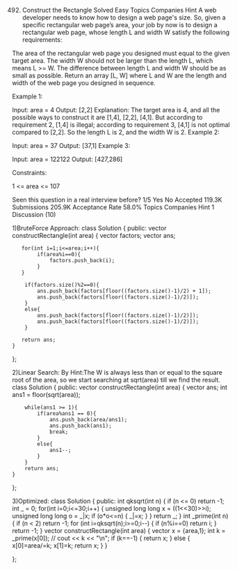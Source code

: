 492. Construct the Rectangle
Solved
Easy
Topics
Companies
Hint
A web developer needs to know how to design a web page's size. So, given a specific rectangular web page’s area, your job by now is to design a rectangular web page, whose length L and width W satisfy the following requirements:

The area of the rectangular web page you designed must equal to the given target area.
The width W should not be larger than the length L, which means L >= W.
The difference between length L and width W should be as small as possible.
Return an array [L, W] where L and W are the length and width of the web page you designed in sequence.

 

Example 1:

Input: area = 4
Output: [2,2]
Explanation: The target area is 4, and all the possible ways to construct it are [1,4], [2,2], [4,1]. 
But according to requirement 2, [1,4] is illegal; according to requirement 3,  [4,1] is not optimal compared to [2,2]. So the length L is 2, and the width W is 2.
Example 2:

Input: area = 37
Output: [37,1]
Example 3:

Input: area = 122122
Output: [427,286]
 

Constraints:

1 <= area <= 107

Seen this question in a real interview before?
1/5
Yes
No
Accepted
119.3K
Submissions
205.9K
Acceptance Rate
58.0%
Topics
Companies
Hint 1
Discussion (10)

1)BruteForce Approach:
class Solution {
public:
    vector<int> constructRectangle(int area) {
       vector <int> factors;
       vector <int> ans;

       for(int i=1;i<=area;i++){
            if(area%i==0){
                factors.push_back(i);
            }
       }
 
        if(factors.size()%2==0){
            ans.push_back(factors[floor((factors.size()-1)/2) + 1]);
            ans.push_back(factors[floor((factors.size()-1)/2)]);
        }
        else{
            ans.push_back(factors[floor((factors.size()-1)/2)]);
            ans.push_back(factors[floor((factors.size()-1)/2)]);
        }

       return ans;
    }
};

2)Linear Search: By Hint:The W is always less than or equal to the square root of the area, so we start searching at sqrt(area) till we find the result.
class Solution {
public:
    vector<int> constructRectangle(int area) {
        vector <int> ans;
        int ans1 = floor(sqrt(area));

        while(ans1 >= 1){
            if(area%ans1 == 0){
                ans.push_back(area/ans1);
                ans.push_back(ans1);
                break;
            }
            else{
                ans1--;
            }
        }
        return ans;
    }
};

3)Optimized:
class Solution {
public:
int qksqrt(int n) {
    if (n <= 0) return -1;
    int _ = 0;
    for(int i=0;i<=30;i++) 
    {
        unsigned long long x = ((1<<30)>>i); 
        unsigned long long o = _|x;
        if (o*o<=n) { _|=x; }
    }
    return _;
}
int _prime(int n) {
    if (n < 2) return -1;
    for (int i=qksqrt(n);i>=0;i--) { if (n%i==0) return i; }
    return -1;
}
vector<int> constructRectangle(int area) {
    vector<int> x = {area,1};
    int k = _prime(x[0]);
    // cout << k << "\n";
    if (k==-1) { return x; }
    else { x[0]=area/=k; x[1]=k; return x; }
}

};